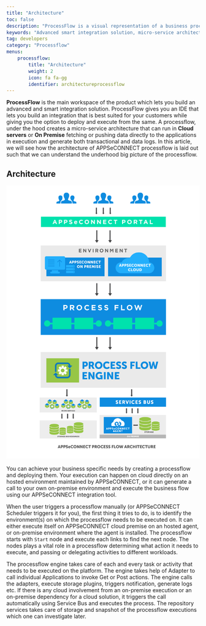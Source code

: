 ```yaml
---
title: "Architecture"
toc: false
description: "ProcessFlow is a visual representation of a business process integration, which helps you as an user to orchestrate a business process in such a way so that you can modularize and control the complexity of business integration properly."
keywords: "Advanced smart integration solution, micro-service architecture, trigger a processflow"
tag: developers
category: "Processflow"
menus: 
    processflow:
        title: "Architecture"
        weight: 2
        icon: fa fa-gg
        identifier: architectureprocessflow
---
```


**ProcessFlow** is the main workspace of the product which lets you build an advanced and smart integration solution. 
ProcessFlow gives you an IDE that lets you build an integration that is best suited for your customers while giving you the option to deploy and execute from the same. 
A processflow, under the hood creates a micro-service architecture 
that can run in **Cloud servers** or **On Premise** fetching or pushing data directly to the applications 
in execution and generate both transactional and data logs. In this article, we will see how the 
architecture of APPSeCONNECT processflow is laid out such that we can understand the underhood big 
picture of the processflow. 

## Architecture

![processflow Architecture 01](/staticfiles/processflow/media/processflow_architecture_01.png)  

You can achieve your business specific needs by creating a processflow and deploying them. Your execution 
can happen on cloud directly on an hosted environment maintained by APPSeCONNECT, or it can generate a call 
to your own on-premise environment and execute the business flow using our APPSeCONNECT integration tool. 

When the user triggers a processflow manually (or APPSeCONNECT Scheduler triggers it for you), the first thing 
it tries to do, is to identify the environment(s) on which the processflow needs to be executed on. It can either 
execute itself on APPSeCONNECT cloud premise on an hosted agent, or on-premise environment where the agent 
is installed. The processflow starts with `Start` node and execute each links to find the next node. 
The nodes plays a vital role in a processflow determining what action it needs to execute, and passing or delegating 
activities to different workloads. 

The processflow engine takes care of each and every task or activity that needs to be executed on the platform. The 
engine takes help of Adapter to call individual Applications to invoke Get or Post actions. The engine calls the 
adapters, execute storage plugins, triggers notification, generate logs etc. If there is any cloud involvement from an on-premise execution or an on-premise dependency for a 
cloud solution, it triggers the call automatically using Service Bus and executes the process. The repository services takes care of storage and snapshot of the processflow executions which one can investigate later.



